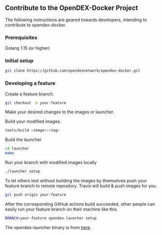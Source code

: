 ## Contribute to the OpenDEX-Docker Project

The following instructions are geared towards developers, intending to contribute to opendex-docker.

### Prerequisites

Golang 1.15 (or higher)

### Initial setup

```sh
git clone https://github.com/opendexnetwork/opendex-docker.git
```

### Developing a feature

Create a feature branch.

```sh
git checkout -b your-feature
```

Make your desired changes to the images or launcher.

Build your modified images.

```sh
tools/build <image>:<tag>
```

Build the launcher

```sh
cd launcher
make
```

Run your branch with modified images locally

```sh
./launcher setup
```

To let others test without building the images by themselves push your feature branch to remote repository. Travis will build & push images for you.

```sh
git push origin your-feature
```

After the corresponding GitHub actions build succeeded, other people can easily run your feature branch on their machine like this.

```sh
BRANCH=your-feature opendex-launcher setup
```

The opendex-launcher binary is from [here](https://github.com/opendexnetwork/opendex-launcher/releases).
